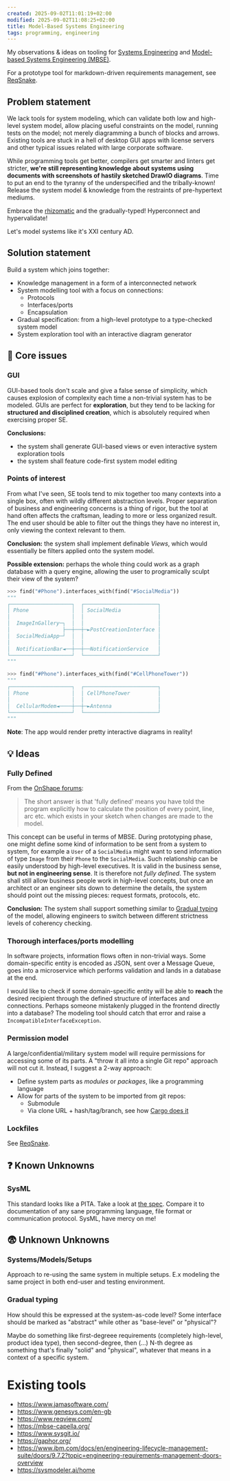 ```yaml
---
created: 2025-09-02T11:01:19+02:00
modified: 2025-09-02T11:08:25+02:00
title: Model-Based Systems Engineering
tags: programming, engineering
---
```


My observations & ideas on tooling for [Systems Engineering](https://en.wikipedia.org/wiki/Systems_engineering)
and [Model-based Systems Engineering (MBSE)](https://en.wikipedia.org/wiki/Model-based_systems_engineering).

For a prototype tool for markdown-driven requirements management, see
[ReqSnake](/reqsnake).

## Problem statement

We lack tools for system modeling, which can validate both low and high-level
system model, allow placing useful constraints on the model, running tests on
the model; not merely diagramming a bunch of blocks and arrows. Existing tools
are stuck in a hell of desktop GUI apps with license servers and other typical
issues related with large corporate software.

While programming tools get better, compilers get smarter and linters get
stricter, **we're still representing knowledge about systems using documents
with screenshots of hastily sketched DrawIO diagrams**. Time to put an end to
the tyranny of the underspecified and the tribally-known! Release the system
model & knowledge from the restraints of pre-hypertext mediums.

Embrace the [rhizomatic](https://en.wikipedia.org/wiki/Rhizome_%28philosophy%29) and the gradually-typed! Hyperconnect and hypervalidate!

Let's model systems like it's XXI century AD.

## Solution statement

Build a system which joins together:

- Knowledge management in a form of a interconnected network
- System modelling tool with a focus on connections:
  - Protocols
  - Interfaces/ports
  - Encapsulation
- Gradual specification: from a high-level prototype to a type-checked system model
- System exploration tool with an interactive diagram generator

## 💢 Core issues

### GUI

GUI-based tools don't scale and give a false sense of simplicity, which causes
explosion of complexity each time a non-trivial system has to be modeled. GUIs
are perfect for **exploration**, but they tend to be lacking for **structured
and disciplined creation**, which is absolutely required when exercising proper
SE.

**Conclusions:**

- the system shall generate GUI-based views or even interactive system
  exploration tools
- the system shall feature code-first system model editing

### Points of interest

From what I've seen, SE tools tend to mix together too many contexts into a
single box, often with wildly different abstraction levels. Proper separation
of business and engineering concerns is a thing of rigor, but the tool at hand
often affects the craftsman, leading to more or less organized result. The end
user should be able to filter out the things they have no interest in, only
viewing the context relevant to them.

**Conclusion:** the system shall implement definable _Views_, which would
essentially be filters applied onto the system model.

**Possible extension:** perhaps the whole thing could work as a graph database
with a query engine, allowing the user to programically sculpt their view of
the system?

```python
>>> find("#Phone").interfaces_with(find("#SocialMedia"))
"""
┌────────────────────┐  ┌────────────────────────┐
│ Phone              │  │ SocialMedia            │
│                    │  │                        │
│  ImageInGallery─┐  │  │                        │
│                 ├──┼──┼─►PostCreationInterface │
│  SocialMediaApp─┘  │  │                        │
│                    │  │                        │
│  NotificationBar◄──┼──┼──NotificationService   │
└────────────────────┘  └────────────────────────┘
"""

>>> find("#Phone").interfaces_with(find("#CellPhoneTower"))
"""
┌────────────────────┐  ┌────────────────────────┐
│ Phone              │  │ CellPhoneTower         │
│                    │  │                        │
│  CellularModem◄────┼──┼─►Antenna               │
└────────────────────┘  └────────────────────────┘
"""
```

**Note**: The app would render pretty interactive diagrams in reality!

## 💡 Ideas

### Fully Defined

From the [OnShape forums](https://forum.onshape.com/discussion/25425/what-does-fully-defined-mean):

> The short answer is that 'fully defined' means you have told the program
> explicitly how to calculate the position of every point, line, arc etc. which
> exists in your sketch when changes are made to the model.

This concept can be useful in terms of MBSE. During prototyping
phase, one might define some kind of information to be sent from a system to
system, for example a `User` of a `SocialMedia` might want to send information
of type `Image` from their `Phone` to the `SocialMedia`. Such relationship can
be easily understood by high-level executives. It is valid in the business
sense, **but not in engineering sense**. It is therefore not _fully defined_.
The system shall still allow business people work in high-level concepts, but
once an architect or an engineer sits down to determine the details, the system
should point out the missing pieces: request formats, protocols, etc.

**Conclusion:** The system shall support something similar to [Gradual
typing](https://en.wikipedia.org/wiki/Gradual_typing) of the model, allowing
engineers to switch between different strictness levels of coherency checking.

### Thorough interfaces/ports modelling

In software projects, information flows often in non-trivial ways. Some
domain-specific entity is encoded as JSON, sent over a Message Queue, goes into
a microservice which performs validation and lands in a database at the end.

I would like to check if some domain-specific entity will be able to **reach**
the desired recipient through the defined structure of interfaces and
connections. Perhaps someone mistakenly plugged in the frontend directly into a
database? The modeling tool should catch that error and raise
a `IncompatibleInterfaceException`.

### Permission model

A large/confidential/military system model will require permissions for
accessing some of its parts. A "throw it all into a single Git repo" approach
will not cut it. Instead, I suggest a 2-way approach:

- Define system parts as _modules_ or _packages_, like a programming language
- Allow for parts of the system to be imported from git repos:
  - Submodule
  - Via clone URL + hash/tag/branch, see how [Cargo does it](https://doc.rust-lang.org/cargo/reference/specifying-dependencies.html)

### Lockfiles

See [ReqSnake](/reqsnake).

## ❓ Known Unknowns

### SysML

This standard looks like a PITA. Take a look at [the spec](https://sysml.org/sysml-specs/).
Compare it to documentation of any sane programming language, file format or
communication protocol. SysML, have mercy on me!

## 😨 Unknown Unknowns

### Systems/Models/Setups

Approach to re-using the same system in multiple setups. E.x modeling the same
project in both end-user and testing environment.

### Gradual typing

How should this be expressed at the system-as-code level? Some interface should
be marked as "abstract" while other as "base-level" or "physical"?

Maybe do something like first-degreee requirements (completely high-level,
product idea type), then second-degree, then (...) N-th degree as something
that's finally "solid" and "physical", whatever that means in a context of a
specific system.

# Existing tools

- https://www.jamasoftware.com/
- https://www.genesys.com/en-gb
- https://www.reqview.com/
- https://mbse-capella.org/
- https://www.sysgit.io/
- https://gaphor.org/
- https://www.ibm.com/docs/en/engineering-lifecycle-management-suite/doors/9.7.2?topic=engineering-requirements-management-doors-overview
- https://sysmodeler.ai/home
